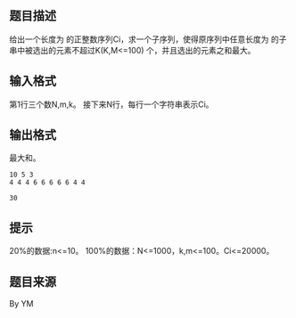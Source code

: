 


## 题目描述
给出一个长度为 的正整数序列Ci，求一个子序列，使得原序列中任意长度为 的子串中被选出的元素不超过K(K,M<=100) 个，并且选出的元素之和最大。
## 输入格式
第1行三个数N,m,k。
接下来N行，每行一个字符串表示Ci。
## 输出格式
最大和。

```input1
10 5 3
4 4 4 6 6 6 6 6 4 4

```

```output1
30
```

## 提示
20%的数据:n<=10。
100%的数据：N<=1000，k,m<=100。Ci<=20000。
## 题目来源
By YM


